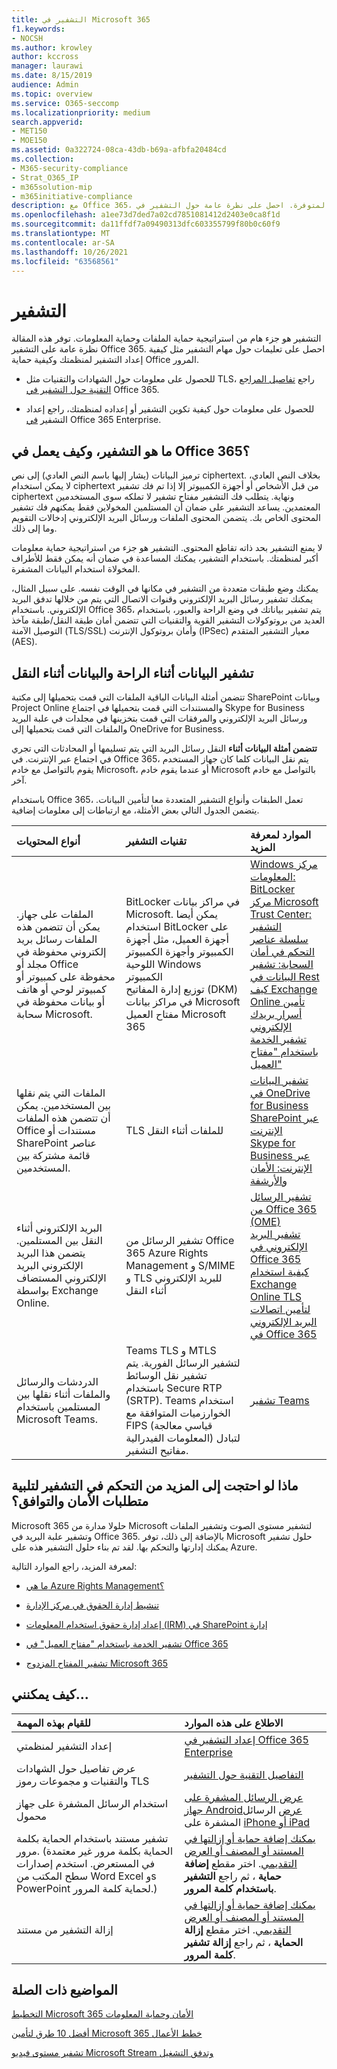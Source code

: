 ```yaml
---
title: التشفير في Microsoft 365
f1.keywords:
- NOCSH
ms.author: krowley
author: kccross
manager: laurawi
ms.date: 8/15/2019
audience: Admin
ms.topic: overview
ms.service: O365-seccomp
ms.localizationpriority: medium
search.appverid:
- MET150
- MOE150
ms.assetid: 0a322724-08ca-43db-b69a-afbfa20484cd
ms.collection:
- M365-security-compliance
- Strat_O365_IP
- m365solution-mip
- m365initiative-compliance
description: مع Office 365، يتم تشفير المحتوى الخاص بك في وضع الراحة وعند النقل باستخدام أقوى التشفير والبروتوكولات والتقنيات المتوفرة. احصل على نظرة عامة حول التشفير في Office 365.
ms.openlocfilehash: a1ee73d7ded7a02cd7851081412d2403e0ca8f1d
ms.sourcegitcommit: da11ffdf7a09490313dfc603355799f80b0c60f9
ms.translationtype: MT
ms.contentlocale: ar-SA
ms.lasthandoff: 10/26/2021
ms.locfileid: "63568561"
---
```

# <a name="encryption"></a>التشفير

التشفير هو جزء هام من استراتيجية حماية الملفات وحماية المعلومات. توفر هذه المقالة نظرة عامة على التشفير Office 365. احصل على تعليمات حول مهام التشفير مثل كيفية إعداد التشفير لمنظمتك وكيفية حماية Office المرور.
  
- للحصول على معلومات حول الشهادات والتقنيات مثل TLS، راجع [تفاصيل المراجع التقنية حول التشفير في](technical-reference-details-about-encryption.md) Office 365.

- للحصول على معلومات حول كيفية تكوين التشفير أو إعداده لمنظمتك، راجع إعداد التشفير [في](set-up-encryption.md) Office 365 Enterprise.

## <a name="what-is-encryption-and-how-does-it-work-in-office-365"></a>ما هو التشفير، وكيف يعمل في Office 365؟

ترميز البيانات (يشار إليها باسم النص العادي) إلى نص ciphertext. بخلاف النص العادي، لا يمكن استخدام ciphertext من قبل الأشخاص أو أجهزة الكمبيوتر إلا إذا تم فك تشفير ciphertext ونهاية. يتطلب فك التشفير مفتاح تشفير لا تملكه سوى المستخدمين المعتمدين. يساعد التشفير على ضمان أن المستلمين المخولاين فقط يمكنهم فك تشفير المحتوى الخاص بك. يتضمن المحتوى الملفات ورسائل البريد الإلكتروني إدخالات التقويم وما إلى ذلك.
  
لا يمنع التشفير بحد ذاته تقاطع المحتوى. التشفير هو جزء من استراتيجية حماية معلومات أكبر لمنظمتك. باستخدام التشفير، يمكنك المساعدة في ضمان أنه يمكن فقط للأطراف المخولاة استخدام البيانات المشفرة.
  
يمكنك وضع طبقات متعددة من التشفير في مكانها في الوقت نفسه. على سبيل المثال، يمكنك تشفير رسائل البريد الإلكتروني وقنوات الاتصال التي يتم من خلالها تدفق البريد الإلكتروني. باستخدام Office 365، يتم تشفير بياناتك في وضع الراحة والعبور، باستخدام العديد من بروتوكولات التشفير القوية والتقنيات التي تتضمن أمان طبقة النقل/طبقة مآخذ التوصيل الآمنة (TLS/SSL) وأمان بروتوكول الإنترنت (IPSec) معيار التشفير المتقدم (AES).
  
## <a name="encryption-for-data-at-rest-and-data-in-transit"></a>تشفير البيانات أثناء الراحة والبيانات أثناء النقل

  تتضمن أمثلة البيانات الباقية الملفات التي قمت بتحميلها إلى مكتبة SharePoint وبيانات Project Online والمستندات التي قمت بتحميلها في اجتماع Skype for Business ورسائل البريد الإلكتروني والمرفقات التي قمت بتخزينها في مجلدات في علبة البريد والملفات التي قمت بتحميلها إلى OneDrive for Business.
  
 **تتضمن أمثلة البيانات أثناء** النقل رسائل البريد التي يتم تسليمها أو المحادثات التي تجري في اجتماع عبر الإنترنت. في Office 365، يتم نقل البيانات كلما كان جهاز المستخدم يقوم بالتواصل مع خادم Microsoft، أو عندما يقوم خادم Microsoft بالتواصل مع خادم آخر.
  
باستخدام Office 365، تعمل الطبقات وأنواع التشفير المتعددة معا لتأمين البيانات. يتضمن الجدول التالي بعض الأمثلة، مع ارتباطات إلى معلومات إضافية.
  
|**أنواع المحتويات**|**تقنيات التشفير**|**الموارد لمعرفة المزيد**|
|:-----|:-----|:-----|
|الملفات على جهاز. يمكن أن تتضمن هذه الملفات رسائل بريد إلكتروني محفوظة في مجلد أو Office محفوظة على كمبيوتر أو كمبيوتر لوحي أو هاتف أو بيانات محفوظة في سحابة Microsoft.  <br/> |BitLocker في مراكز بيانات Microsoft. يمكن أيضا استخدام BitLocker على أجهزة العميل، مثل أجهزة الكمبيوتر وأجهزة الكمبيوتر اللوحية Windows الكمبيوتر  <br/> توزيع إدارة المفاتيح (DKM) في مراكز بيانات Microsoft  <br/> مفتاح العميل Microsoft 365  <br/> |[Windows مركز المعلومات: BitLocker](/windows/device-security/bitlocker/bitlocker-overview) <br/> [مركز Microsoft Trust Center: التشفير](https://www.microsoft.com/TrustCenter/Security/Encryption) <br/> [سلسلة عناصر التحكم في أمان السحابة: تشفير البيانات في Rest](https://blogs.microsoft.com/microsoftsecure/2015/09/10/cloud-security-controls-series-encrypting-data-at-rest) <br/> [كيف Exchange Online تأمين أسرار بريدك الإلكتروني](exchange-online-secures-email-secrets.md) <br/> [تشفير الخدمة باستخدام "مفتاح العميل"](customer-key-overview.md) <br/> |
|الملفات التي يتم نقلها بين المستخدمين. يمكن أن تتضمن هذه الملفات Office مستندات أو SharePoint عناصر قائمة مشتركة بين المستخدمين.  <br/> |TLS للملفات أثناء النقل  <br/> |[تشفير البيانات في OneDrive for Business SharePoint عبر الإنترنت](data-encryption-in-odb-and-spo.md) <br/> [Skype for Business عبر الإنترنت: الأمان والأرشفة](/office365/servicedescriptions/skype-for-business-online-service-description/skype-for-business-online-features) <br/> |
|البريد الإلكتروني أثناء النقل بين المستلمين. يتضمن هذا البريد الإلكتروني البريد الإلكتروني المستضاف بواسطة Exchange Online.  <br/> |تشفير الرسائل من Office 365 Azure Rights Management و S/MIME و TLS للبريد الإلكتروني أثناء النقل  <br/> |[تشفير الرسائل من Office 365 (OME)](ome.md) <br/> [تشفير البريد الإلكتروني في Office 365](email-encryption.md) <br/> [كيفية استخدام Exchange Online TLS لتأمين اتصالات البريد الإلكتروني في Office 365](exchange-online-uses-tls-to-secure-email-connections.md) <br/> |
|الدردشات والرسائل والملفات أثناء نقلها بين المستلمين باستخدام Microsoft Teams. <br/> |Teams TLS و MTLS لتشفير الرسائل الفورية. يتم تشفير نقل الوسائط باستخدام Secure RTP (SRTP). Teams استخدام الخوارزميات المتوافقة مع FIPS (قياسي معالجة المعلومات الفيدرالية) لتبادل مفاتيح التشفير. <br/> |[تشفير Teams](/microsoftteams/teams-security-guide#encryption-for-teams) <br/> |

## <a name="what-if-i-need-more-control-over-encryption-to-meet-security-and-compliance-requirements"></a>ماذا لو احتجت إلى المزيد من التحكم في التشفير لتلبية متطلبات الأمان والتوافق؟

Microsoft 365 حلولا مدارة من Microsoft لتشفير مستوى الصوت وتشفير الملفات وتشفير علبة البريد في Office 365. بالإضافة إلى ذلك، توفر Microsoft حلول تشفير يمكنك إدارتها والتحكم بها. لقد تم بناء حلول التشفير هذه على Azure.
  
لمعرفة المزيد، راجع الموارد التالية:
  
- [ما هي Azure Rights Management؟](/information-protection/understand-explore/what-is-azure-rms)

- [تنشيط إدارة الحقوق في مركز الإدارة](../enterprise/activate-rms-in-microsoft-365.md)

- [إعداد إدارة حقوق استخدام المعلومات (IRM) في SharePoint إدارة](set-up-irm-in-sp-admin-center.md)

- [تشفير الخدمة باستخدام "مفتاح العميل" في Office 365](customer-key-overview.md)

- [تشفير المفتاح المزدوج Microsoft 365](double-key-encryption.md)

## <a name="how-do-i"></a>كيف يمكنني...

|**للقيام بهذه المهمة**|**الاطلاع على هذه الموارد**|
|:-----|:-----|
|إعداد التشفير لمنظمتي|[إعداد التشفير في Office 365 Enterprise](set-up-encryption.md)|
|عرض تفاصيل حول الشهادات والتقنيات و مجموعات رموز TLS|[التفاصيل التقنية حول التشفير](technical-reference-details-about-encryption.md)|
|استخدام الرسائل المشفرة على جهاز محمول|[عرض الرسائل المشفرة على جهاز Androidعرض](https://support.office.com/article/83d60f17-2305-407a-a762-7d518401fdeb) الرسائل المشفرة على [iPhone أو iPad](https://support.microsoft.com/en-us/office/view-protected-messages-on-your-iphone-or-ipad-4d631321-0d26-4bcc-a483-d294dd0b1caf)|
|تشفير مستند باستخدام الحماية بكلمة مرور. (الحماية بكلمة مرور غير معتمدة في المستعرض. استخدم إصدارات سطح المكتب من Word Excel وs PowerPoint لحماية كلمة المرور.) |[يمكنك إضافة حماية أو إزالتها في المستند أو المصنف أو العرض التقديمي](https://support.office.com/article/05084cc3-300d-4c1a-8416-38d3e37d6826). اختر مقطع **إضافة حماية** ، ثم راجع **التشفير باستخدام كلمة المرور**.|
|إزالة التشفير من مستند|[يمكنك إضافة حماية أو إزالتها في المستند أو المصنف أو العرض التقديمي](https://support.office.com/article/05084cc3-300d-4c1a-8416-38d3e37d6826). اختر مقطع **إزالة الحماية** ، ثم راجع **إزالة تشفير كلمة المرور**.  |

## <a name="related-topics"></a>المواضيع ذات الصلة

[التخطيط Microsoft 365 الأمان وحماية المعلومات](plan-for-security-and-compliance.md)

[أفضل 10 طرق لتأمين Microsoft 365 خطط الأعمال](/office365/admin/security-and-compliance/secure-your-business-data)

[تشفير مستوى فيديو Microsoft Stream وتدفق التشغيل](/stream/network-overview#video-level-encryption-and-playback-flow)